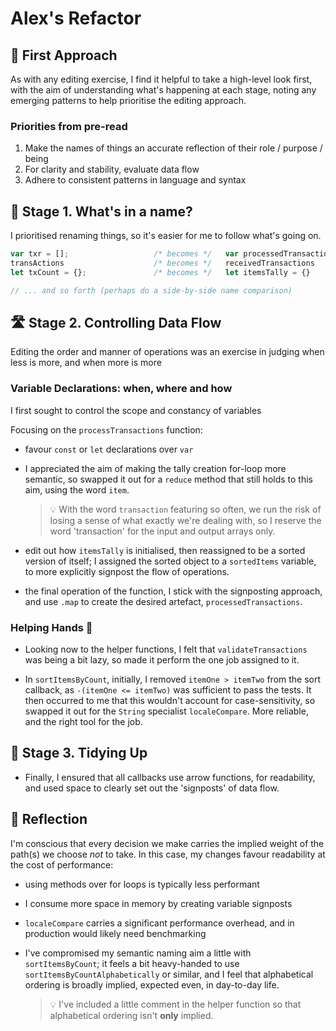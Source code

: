 # Alex's Refactor

## 👀 First Approach

As with any editing exercise, I find it helpful to take a high-level look first, with the aim of understanding what's happening at each stage, noting any emerging patterns to help prioritise the editing approach.

### Priorities from pre-read

1. Make the names of things an accurate reflection of their role / purpose / being
2. For clarity and stability, evaluate data flow
3. Adhere to consistent patterns in language and syntax

## 🌹 Stage 1. What's in a name?

I prioritised renaming things, so it's easier for me to follow what's going on.

```javascript
var txr = [];                   /* becomes */   var processedTransactions = [];
transActions                    /* becomes */   receivedTransactions
let txCount = {};               /* becomes */   let itemsTally = {}

// ... and so forth (perhaps do a side-by-side name comparison)
```

## 🛣️ Stage 2. Controlling Data Flow

Editing the order and manner of operations was an exercise in judging when less is more, and when more is more

### Variable Declarations: when, where and how

I first sought to control the scope and constancy of variables

Focusing on the `processTransactions` function:

- favour `const` or `let` declarations over `var`

- I appreciated the aim of making the tally creation for-loop more semantic, so swapped it out for a `reduce` method that still holds to this aim, using the word `item`.

  > 💡 With the word `transaction` featuring so often, we run the risk of losing a sense of what exactly we're dealing with, so I reserve the word 'transaction' for the input and output arrays only.

- edit out how `itemsTally` is initialised, then reassigned to be a sorted version of itself; I assigned the sorted object to a `sortedItems` variable, to more explicitly signpost the flow of operations.

- the final operation of the function, I stick with the signposting approach, and use `.map` to create the desired artefact, `processedTransactions`.

### Helping Hands 🙌

- Looking now to the helper functions, I felt that `validateTransactions` was being a bit lazy, so made it perform the one job assigned to it.

- In `sortItemsByCount`, initially, I removed `itemOne > itemTwo` from the sort callback, as `-(itemOne <= itemTwo)` was sufficient to pass the tests. It then occurred to me that this wouldn't account for case-sensitivity, so swapped it out for the `String` specialist `localeCompare`. More reliable, and the right tool for the job.

## 🧹 Stage 3. Tidying Up

- Finally, I ensured that all callbacks use arrow functions, for readability, and used space to clearly set out the 'signposts' of data flow.

## 🤔 Reflection

I'm conscious that every decision we make carries the implied weight of the path(s) we choose _not_ to take. In this case, my changes favour readability at the cost of performance:

- using methods over for loops is typically less performant
- I consume more space in memory by creating variable signposts
- `localeCompare` carries a significant performance overhead, and in production would likely need benchmarking

- I've compromised my semantic naming aim a little with `sortItemsByCount`; it feels a bit heavy-handed to use `sortItemsByCountAlphabetically` or similar, and I feel that alphabetical ordering is broadly implied, expected even, in day-to-day life.
  > 💡 I've included a little comment in the helper function so that alphabetical ordering isn't **only** implied.
